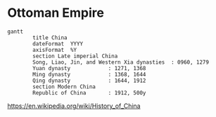 # Ottoman Empire

```mermaid
gantt
        title China
        dateFormat  YYYY
		axisFormat	%Y
		section Late imperial China
		Song, Liao, Jin, and Western Xia dynasties	: 0960, 1279
		Yuan dynasty			: 1271, 1368
		Ming dynasty			: 1368, 1644
		Qing dynasty			: 1644, 1912
		section Modern China
		Republic of China		: 1912, 500y
```

https://en.wikipedia.org/wiki/History_of_China

